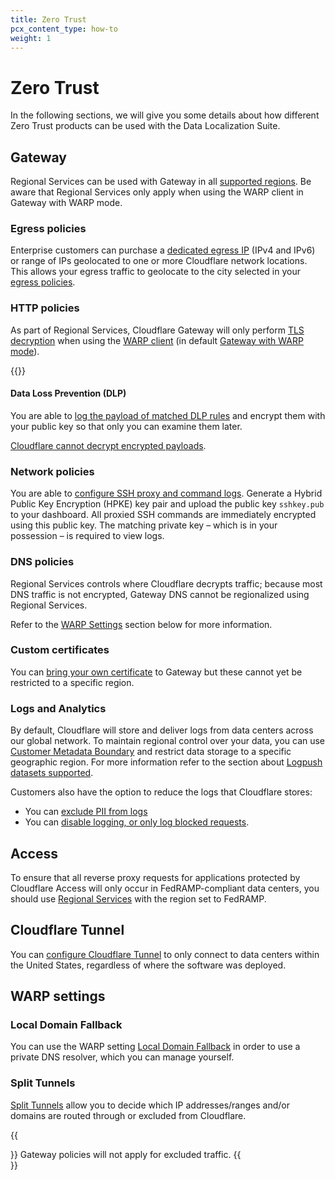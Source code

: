 ```yaml
---
title: Zero Trust
pcx_content_type: how-to
weight: 1
---
```


# Zero Trust

In the following sections, we will give you some details about how different Zero Trust products can be used with the Data Localization Suite.

## Gateway

Regional Services can be used with Gateway in all [supported regions](/data-localization/region-support/). Be aware that Regional Services only apply when using the WARP client in Gateway with WARP mode.

### Egress policies

Enterprise customers can purchase a [dedicated egress IP](/cloudflare-one/policies/gateway/egress-policies/dedicated-egress-ips/) (IPv4 and IPv6) or range of IPs geolocated to one or more Cloudflare network locations.
This allows your egress traffic to geolocate to the city selected in your [egress policies](/cloudflare-one/policies/gateway/egress-policies/).

### HTTP policies

As part of Regional Services, Cloudflare Gateway will only perform [TLS decryption](/cloudflare-one/policies/gateway/http-policies/tls-decryption/) when using the [WARP client](/cloudflare-one/connections/connect-devices/warp/) (in default [Gateway with WARP mode](/cloudflare-one/connections/connect-devices/warp/configure-warp/warp-modes/)).

{{<render file="gateway/_disable-udp.md" productFolder="cloudflare-one">}}

#### Data Loss Prevention (DLP) 

You are able to [log the payload of matched DLP rules](/cloudflare-one/policies/data-loss-prevention/dlp-policies/payload-logging/) and encrypt them with your public key so that only you can examine them later.

[Cloudflare cannot decrypt encrypted payloads](/cloudflare-one/policies/data-loss-prevention/dlp-policies/payload-logging/#data-privacy).

### Network policies

You are able to [configure SSH proxy and command logs](/cloudflare-one/policies/gateway/network-policies/ssh-logging/). Generate a Hybrid Public Key Encryption (HPKE) key pair and upload the public key `sshkey.pub` to your dashboard. All proxied SSH commands are immediately encrypted using this public key. The matching private key – which is in your possession – is required to view logs.

### DNS policies

Regional Services controls where Cloudflare decrypts traffic; because most DNS traffic is not encrypted, Gateway DNS cannot be regionalized using Regional Services.

Refer to the [WARP Settings](/data-localization/how-to/zero-trust/#warp-settings) section below for more information.

### Custom certificates

You can [bring your own certificate](/cloudflare-one/connections/connect-devices/warp/user-side-certificates/custom-certificate/) to Gateway but these cannot yet be restricted to a specific region.

### Logs and Analytics

By default, Cloudflare will store and deliver logs from data centers across our global network. To maintain regional control over your data, you can use [Customer Metadata Boundary](/data-localization/metadata-boundary/) and restrict data storage to a specific geographic region. For more information refer to the section about [Logpush datasets supported](/data-localization/metadata-boundary/logpush-datasets/).

Customers also have the option to reduce the logs that Cloudflare stores:
- You can [exclude PII from logs](/cloudflare-one/insights/logs/gateway-logs/manage-pii/) 
- You can [disable logging, or only log blocked requests](/cloudflare-one/insights/logs/gateway-logs/#selective-logging).

## Access 

To ensure that all reverse proxy requests for applications protected by Cloudflare Access will only occur in FedRAMP-compliant data centers, you should use [Regional Services](/data-localization/regional-services/get-started/) with the region set to FedRAMP.

## Cloudflare Tunnel

You can [configure Cloudflare Tunnel](/cloudflare-one/connections/connect-networks/configure-tunnels/tunnel-run-parameters/#region) to only connect to data centers within the United States, regardless of where the software was deployed.

## WARP settings

### Local Domain Fallback

You can use the WARP setting [Local Domain Fallback](/cloudflare-one/connections/connect-devices/warp/configure-warp/route-traffic/local-domains/) in order to use a private DNS resolver, which you can manage yourself.

### Split Tunnels

[Split Tunnels](/cloudflare-one/connections/connect-devices/warp/configure-warp/route-traffic/split-tunnels/) allow you to decide which IP addresses/ranges and/or domains are routed through or excluded from Cloudflare.

{{<Aside type="warning">}}
Gateway policies will not apply for excluded traffic.
{{</Aside>}}
